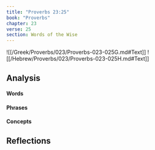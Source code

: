 ```yaml
---
title: "Proverbs 23:25"
book: "Proverbs"
chapter: 23
verse: 25
section: Words of the Wise
---
```

![[/Greek/Proverbs/023/Proverbs-023-025G.md#Text]]
![[/Hebrew/Proverbs/023/Proverbs-023-025H.md#Text]]

## Analysis

#### Words

#### Phrases

#### Concepts

## Reflections
